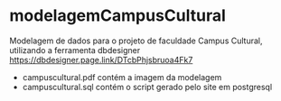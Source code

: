 # modelagemCampusCultural
Modelagem de dados para o projeto de faculdade Campus Cultural, utilizando a ferramenta dbdesigner https://dbdesigner.page.link/DTcbPhjsbruoa4Fk7
- campuscultural.pdf contém a imagem da modelagem
- campuscultural.sql contém o script gerado pelo site em postgresql
